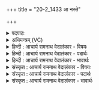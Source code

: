 +++
title = "20-2_1433 आ नस्ते"

+++
<details><summary>पदपाठः</summary>

आ। नः꣣। ते। गन्तु। मत्सरः꣢। वृ꣡षा꣢꣯। म꣡दः꣢꣯। व꣡रे꣢꣯ण्यः। स꣣हा꣡वा꣢न्। इ꣣न्द्र। सानसिः꣢। पृ꣣तनाषा꣢ट्। अ꣡र्म꣢꣯त्यः। अ। म꣣र्त्यः। १४३३।
</details>

<details><summary>अधिमन्त्रम् (VC)</summary>

- इन्द्रः
- अगस्त्यो मैत्रावरुणः
- अनुष्टुप्
- गान्धारः
</details>

<details><summary>हिन्दी : आचार्य रामनाथ वेदालंकार - विषयः</summary>

अगले मन्त्र में फिर ब्रह्मानन्द के विषय का ही वर्णन है।
</details>

<details><summary>हिन्दी : आचार्य रामनाथ वेदालंकार - पदार्थः</summary>

पदार्थान्वयभाषाः -  हे(इन्द्र)परमैश्वर्यशाली जगदीश्वर(ते)आपका(वृषा)मनोरथ पूर्ण करनेवाला, (मदः)उत्साहित करनेवाला, (वरेण्यः)वरणीय, (सहावान्)बलवान्(सानसिः)संभजनीय, (पृतनाषाट्)शत्रु-सेनाओं को पराजित करनेवाला, (अमर्त्यः)अक्षय(मत्सरः)आनन्द-रूप सोम(नः)हमें(आ गन्तु)प्राप्त होवे ॥२॥
</details>

<details><summary>हिन्दी : आचार्य रामनाथ वेदालंकार - भावार्थः</summary>

भावार्थभाषाः -  रसमय परमेश्वर से परमानन्द-रस पाकर मनुष्यों को शूरतापूर्वक आन्तरिक तथा बाह्य सब शत्रुओं का उन्मूलन करके निष्कण्टक स्वराज्य स्थापित करना चाहिए ॥२॥
</details>

<details><summary>संस्कृत : आचार्य रामनाथ वेदालंकार - विषयः</summary>

अथ पुनर्ब्रह्मानन्दविषयमेव वर्णयति।
</details>

<details><summary>संस्कृत : आचार्य रामनाथ वेदालंकार - पदार्थः</summary>

पदार्थान्वयभाषाः -  हे(इन्द्र)परमैश्वर्यशालिन् जगदीश्वर! (ते)तव(वृषा)कामवर्षकः(मदः)उत्साहयिता, (वरेण्यः)वरणीयः, (सहावान्)बलवान्, (सानसिः)संभजनीयः, (पृतनाषाट्)शत्रुसेनानां पराजेता, (अमर्त्यः)अमरः,अक्षयः(मत्सरः)आनन्दरसरूपः सोमः(नः)अस्मान्(आ गन्तु)आगच्छतु।[अत्र ‘बहुलं छन्दसि’। अ० २।४।७३ इति शपो लुकि ‘इषुगमियमां छः’। अ० ७।३।७७ इति न प्रवर्तते]॥२॥२
</details>

<details><summary>संस्कृत : आचार्य रामनाथ वेदालंकार - भावार्थः</summary>

भावार्थभाषाः -  परमेश्वरात् परमानन्दरसं प्राप्य मनुष्यैः शौर्येणाभ्यन्तरान् बाह्यांश्च सर्वान् रिपूनुन्मूल्य निष्कण्टकं स्वराज्यं स्थापनीयम् ॥२॥
</details>